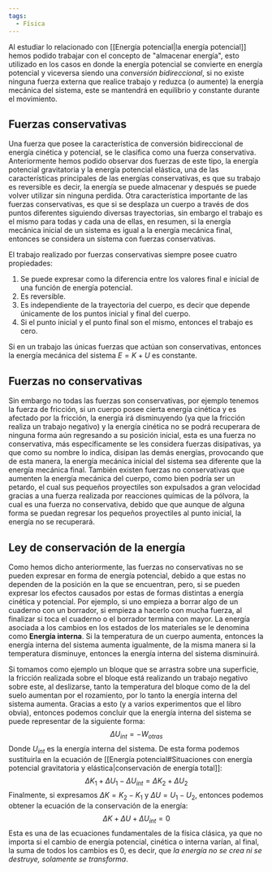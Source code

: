 ```yaml
---
tags:
  - Física
---
```

Al estudiar lo relacionado con [[Energía potencial|la energía potencial]] hemos podido trabajar con el concepto de "almacenar energía", esto utilizado en los casos en donde la energía potencial se convierte en energía potencial y viceversa siendo una *conversión bidireccional*,  si no existe ninguna fuerza externa que realice trabajo y reduzca (o aumente) la energía mecánica del sistema, este se mantendrá en equilibrio y constante durante el movimiento.

## Fuerzas conservativas

Una fuerza que posee la característica de conversión bidireccional de energía cinética y potencial, se le clasifica como una fuerza conservativa.
Anteriormente hemos podido observar dos fuerzas de este tipo, la energía potencial gravitatoria y la energía potencial elástica, una de las características principales de las energías conservativas, es que su trabajo es reversible es decir, la energía se puede almacenar y después se puede volver  utilizar sin ninguna perdida.
Otra característica importante de las fuerzas conservativas, es que si se desplaza un cuerpo a través de dos puntos diferentes siguiendo diversas trayectorias, sin embargo el trabajo es el mismo para todas y cada una de ellas, en resumen, si la energía mecánica inicial de un sistema es igual a la energía mecánica final, entonces se considera un sistema con fuerzas conservativas.

El trabajo realizado por fuerzas conservativas siempre posee cuatro propiedades:
1. Se puede expresar como la diferencia entre los valores final e inicial de una función de energía potencial.
2. Es reversible.
3. Es independiente de la trayectoria del cuerpo, es decir que depende únicamente de los puntos inicial y final del cuerpo.
4. Si el punto inicial y el punto final son el mismo, entonces el trabajo es cero.

Si en un trabajo las únicas fuerzas que actúan son conservativas, entonces la energía mecánica del sistema $E=K+U$ es constante.

## Fuerzas no conservativas

Sin embargo no todas las fuerzas son conservativas, por ejemplo tenemos la fuerza de fricción, si un cuerpo posee cierta energía cinética y es afectado por la fricción, la energía irá disminuyendo (ya que la fricción realiza un trabajo negativo) y la energía cinética no se podrá recuperara de ninguna forma aún regresando a su posición inicial, esta es una fuerza no conservativa, más específicamente se les considera fuerzas disipativas, ya que como su nombre lo indica, disipan las demás energías, provocando que de esta manera, la energía mecánica inicial del sistema sea diferente que la energía mecánica final.
También existen fuerzas no conservativas que aumenten la energía mecánica del cuerpo, como bien podría ser un petardo, el cual sus pequeños proyectiles son expulsados a gran velocidad gracias a una fuerza realizada por reacciones químicas de la pólvora, la cual es una fuerza no conservativa, debido que que aunque de alguna forma se puedan regresar los pequeños proyectiles al punto inicial, la energía no se recuperará.

## Ley de conservación de la energía

Como hemos dicho anteriormente, las fuerzas no conservativas no se pueden expresar en forma de energía potencial, debido a que estas no dependen de la posición en la que se encuentran, pero, si se pueden expresar los efectos causados por estas de formas distintas a energía cinética y potencial. Por ejemplo, si uno empieza a borrar algo de un cuaderno con un borrador, si empieza a hacerlo con mucha fuerza, al finalizar si toca el cuaderno o el borrador termina con mayor. La energía asociada a los cambios en los estados de los materiales se le denomina como **Energía interna**. Si la temperatura de un cuerpo aumenta, entonces la energía interna del sistema aumenta igualmente, de la misma manera si la temperatura disminuye, entonces la energía interna del sistema disminuirá.

Si tomamos como ejemplo un bloque que se arrastra sobre una superficie, la fricción realizada sobre el bloque está realizando un trabajo negativo sobre este, al deslizarse, tanto la temperatura del bloque como de la del suelo aumentan por el rozamiento, por lo tanto la energía interna del sistema aumenta. Gracias a esto (y a varios experimentos que el libro obvia), entonces podemos concluir que la energía interna del sistema se puede representar de la siguiente forma:
$$
\Delta U_{int} =-W_{otras}
$$
Donde $U_{int}$ es la energía interna del sistema. De esta forma podemos sustituirla en la ecuación de [[Energía potencial#Situaciones con energía potencial gravitatoria y elástica|conservación de energía total]]:
$$
\Delta K_{1}+\Delta U_{1}-\Delta U_{int}=\Delta K_{2} + \Delta U_{2}
$$
Finalmente, si expresamos $\Delta K = K_{2}-K_{1}$ y $\Delta U=U_{1}-U_{2}$, entonces podemos obtener la ecuación de la conservación de la energía:
$$
\Delta K+\Delta U+\Delta U_{int}=0
$$
Esta es una de las ecuaciones fundamentales de la física clásica, ya que no importa si el cambio de energía potencial, cinética o interna varían, al final, la suma de todos los cambios es 0, es decir, que *la energía no se crea ni se destruye, solamente se transforma*.

